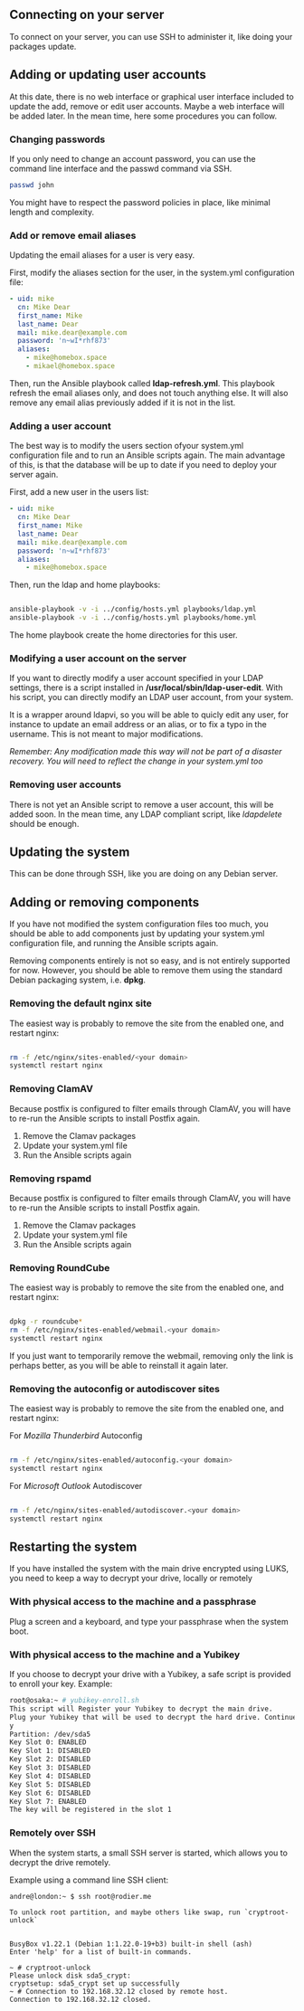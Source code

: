 ## Connecting on your server

To connect on your server, you can use SSH to administer it, like doing your packages
update.

## Adding or updating user accounts

At this date, there is no web interface or graphical user interface included to update the
add, remove or edit user accounts. Maybe a web interface will be added later.
In the mean time, here some procedures you can follow.

### Changing passwords

If you only need to change an account password, you can use the command line interface and
the passwd command via SSH.

```sh
passwd john
```

You might have to respect the password policies in place, like minimal length and complexity.

### Add or remove email aliases

Updating the email aliases for a user is very easy.

First, modify the aliases section for the user, in the system.yml configuration file:

```yaml
- uid: mike
  cn: Mike Dear
  first_name: Mike
  last_name: Dear
  mail: mike.dear@example.com
  password: 'n~wI*rhf873'
  aliases:
    - mike@homebox.space
    - mikael@homebox.space
```

Then, run the Ansible playbook called __ldap-refresh.yml__. This playbook refresh the
email aliases only, and does not touch anything else. It will also remove any email alias
previously added if it is not in the list.

### Adding a user account

The best way is to modify the users section ofyour system.yml configuration file and
to run an Ansible scripts again. The main advantage of this, is that the database will be
up to date if you need to deploy your server again.

First, add a new user in the users list:

```yaml
- uid: mike
  cn: Mike Dear
  first_name: Mike
  last_name: Dear
  mail: mike.dear@example.com
  password: 'n~wI*rhf873'
  aliases:
    - mike@homebox.space
```

Then, run the ldap and home playbooks:

```sh

ansible-playbook -v -i ../config/hosts.yml playbooks/ldap.yml
ansible-playbook -v -i ../config/hosts.yml playbooks/home.yml

```

The home playbook create the home directories for this user.

### Modifying a user account on the server

If you want to directly modify a user account specified in your LDAP
settings, there is a script installed in
__/usr/local/sbin/ldap-user-edit__. With his script, you can directly
modify an LDAP user account, from your system.

It is a wrapper around ldapvi, so you will be able to quicly edit any
user, for instance to update an email address or an alias, or to fix a
typo in the username. This is not meant to major modifications.

_Remember: Any modification made this way will not be part of a
disaster recovery. You will need to reflect the change in your
system.yml too_

### Removing user accounts

There is not yet an Ansible script to remove a user account, this will be added soon. In
the mean time, any LDAP compliant script, like _ldapdelete_ should be enough.

## Updating the system

This can be done through SSH, like you are doing on any Debian server.

## Adding or removing components

If you have not modified the system configuration files too much, you should be able to
add components just by updating your system.yml configuration file, and running the
Ansible scripts again.

Removing components entirely is not so easy, and is not entirely supported for
now. However, you should be able to remove them using the standard Debian packaging
system, i.e. __dpkg__.

### Removing the default nginx site

The easiest way is probably to remove the site from the enabled one, and restart nginx:

```sh

rm -f /etc/nginx/sites-enabled/<your domain>
systemctl restart nginx

```

### Removing ClamAV

Because postfix is configured to filter emails through ClamAV, you will have to re-run the
Ansible scripts to install Postfix again.

1. Remove the Clamav packages
2. Update your system.yml file
3. Run the Ansible scripts again

### Removing rspamd

Because postfix is configured to filter emails through ClamAV, you will have to re-run the
Ansible scripts to install Postfix again.

1. Remove the Clamav packages
2. Update your system.yml file
3. Run the Ansible scripts again

### Removing RoundCube

The easiest way is probably to remove the site from the enabled one, and restart nginx:

```sh

dpkg -r roundcube*
rm -f /etc/nginx/sites-enabled/webmail.<your domain>
systemctl restart nginx

```

If you just want to temporarily remove the webmail, removing only the link is perhaps
better, as you will be able to reinstall it again later.

### Removing the autoconfig or autodiscover sites

The easiest way is probably to remove the site from the enabled one, and restart nginx:

For _Mozilla Thunderbird_ Autoconfig

```sh

rm -f /etc/nginx/sites-enabled/autoconfig.<your domain>
systemctl restart nginx

```
For _Microsoft Outlook_ Autodiscover

```sh

rm -f /etc/nginx/sites-enabled/autodiscover.<your domain>
systemctl restart nginx

```

## Restarting the system

If you have installed the system with the main drive encrypted using LUKS, you need to
keep a way to decrypt your drive, locally or remotely

### With physical access to the machine and a passphrase

Plug a screen and a keyboard, and type your passphrase when the system boot.

### With physical access to the machine and a Yubikey

If you choose to decrypt your drive with a Yubikey, a safe script is provided to enroll
your key. Example:

```sh
root@osaka:~ # yubikey-enroll.sh
This script will Register your Yubikey to decrypt the main drive.
Plug your Yubikey that will be used to decrypt the hard drive. Continue (y/n) ?
y
Partition: /dev/sda5
Key Slot 0: ENABLED
Key Slot 1: DISABLED
Key Slot 2: DISABLED
Key Slot 3: DISABLED
Key Slot 4: DISABLED
Key Slot 5: DISABLED
Key Slot 6: DISABLED
Key Slot 7: ENABLED
The key will be registered in the slot 1
```
  
### Remotely over SSH

When the system starts, a small SSH server is started, which allows you to decrypt the
drive remotely.

Example using a command line SSH client:

```
andre@london:~ $ ssh root@rodier.me

To unlock root partition, and maybe others like swap, run `cryptroot-unlock`


BusyBox v1.22.1 (Debian 1:1.22.0-19+b3) built-in shell (ash)
Enter 'help' for a list of built-in commands.

~ # cryptroot-unlock
Please unlock disk sda5_crypt: 
cryptsetup: sda5_crypt set up successfully
~ # Connection to 192.168.32.12 closed by remote host.
Connection to 192.168.32.12 closed.

```
